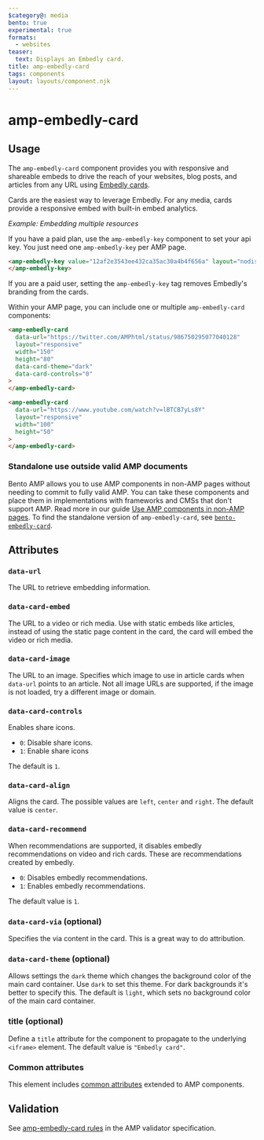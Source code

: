 ```yaml
---
$category@: media
bento: true
experimental: true
formats:
  - websites
teaser:
  text: Displays an Embedly card.
title: amp-embedly-card
tags: components
layout: layouts/component.njk
---
```


# amp-embedly-card

## Usage

The `amp-embedly-card` component provides you with responsive and shareable embeds to drive the reach of your websites,
blog posts, and articles from any URL using [Embedly cards](http://docs.embed.ly/docs/cards).

Cards are the easiest way to leverage Embedly. For any media, cards provide a responsive embed with built-in embed analytics.

_Example: Embedding multiple resources_

If you have a paid plan, use the `amp-embedly-key` component to set your api key.
You just need one `amp-embedly-key` per AMP page.

```html
<amp-embedly-key value="12af2e3543ee432ca35ac30a4b4f656a" layout="nodisplay">
</amp-embedly-key>
```

If you are a paid user, setting the `amp-embedly-key` tag removes Embedly's branding from the cards.

Within your AMP page, you can include one or multiple `amp-embedly-card` components:

```html
<amp-embedly-card
  data-url="https://twitter.com/AMPhtml/status/986750295077040128"
  layout="responsive"
  width="150"
  height="80"
  data-card-theme="dark"
  data-card-controls="0"
>
</amp-embedly-card>

<amp-embedly-card
  data-url="https://www.youtube.com/watch?v=lBTCB7yLs8Y"
  layout="responsive"
  width="100"
  height="50"
>
</amp-embedly-card>
```

### Standalone use outside valid AMP documents

Bento AMP allows you to use AMP components in non-AMP pages without needing to commit to fully valid AMP. You can take these components and place them in implementations with frameworks and CMSs that don't support AMP. Read more in our guide [Use AMP components in non-AMP pages](https://amp.dev/documentation/guides-and-tutorials/start/bento_guide/). To find the standalone version of `amp-embedly-card`, see [`bento-embedly-card`](./1.0/README.md).

## Attributes

### `data-url`

The URL to retrieve embedding information.

### `data-card-embed`

The URL to a video or rich media. Use with static embeds like articles, instead
of using the static page content in the card, the card will embed the video or
rich media.

### `data-card-image`

The URL to an image. Specifies which image to use in article cards when
`data-url` points to an article. Not all image URLs are supported, if the image
is not loaded, try a different image or domain.

### `data-card-controls`

Enables share icons.

-   `0`: Disable share icons.
-   `1`: Enable share icons

The default is `1`.

### `data-card-align`

Aligns the card. The possible values are `left`, `center` and `right`. The
default value is `center`.

### `data-card-recommend`

When recommendations are supported, it disables embedly recommendations on video
and rich cards. These are recommendations created by embedly.

-   `0`: Disables embedly recommendations.
-   `1`: Enables embedly recommendations.

The default value is `1`.

### `data-card-via` (optional)

Specifies the via content in the card. This is a great way to do attribution.

### `data-card-theme` (optional)

Allows settings the `dark` theme which changes the background color of the main
card container. Use `dark` to set this theme. For dark backgrounds it's better
to specify this. The default is `light`, which sets no background color of the
main card container.

### title (optional)

Define a `title` attribute for the component to propagate to the underlying `<iframe>` element. The default value is `"Embedly card"`.

### Common attributes

This element includes [common attributes](https://amp.dev/documentation/guides-and-tutorials/learn/common_attributes)
extended to AMP components.

## Validation

See [amp-embedly-card rules](https://github.com/ampproject/amphtml/blob/main/extensions/amp-embedly-card/validator-amp-embedly-card.protoascii) in the AMP validator specification.
